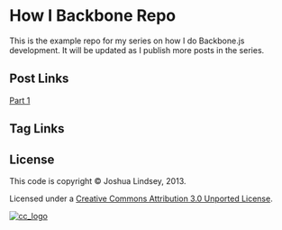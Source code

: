 # How I Backbone Repo

This is the example repo for my series on how I do Backbone.js development. It will be updated as I publish more posts in the series.

## Post Links

[Part 1](http://jlindsey.me/articles/how-i-backbone-part-1/)

## Tag Links


## License

This code is copyright © Joshua Lindsey, 2013.

Licensed under a [Creative Commons Attribution 3.0 Unported License][cc_link].

[![cc_logo][cc_logo]][cc_link]

 [cc_logo]: http://i.creativecommons.org/l/by/3.0/88x31.png
 [cc_link]: http://creativecommons.org/licenses/by/3.0/deed.en_US
